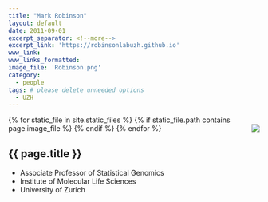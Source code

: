 ```yaml
---
title: "Mark Robinson"
layout: default
date: 2011-09-01
excerpt_separator: <!--more-->
excerpt_link: 'https://robinsonlabuzh.github.io'
www_link:
www_links_formatted:
image_file: 'Robinson.png'
category:
  - people
tags: # please delete unneeded options
  - UZH
---
```


{% for static_file in site.static_files %}
  {% if static_file.path contains page.image_file %}
<img style="float: right; max-width: 80px;" src="{{ static_file.path | relative_url}}" />
  {% endif %}
{% endfor %}

## {{ page.title }}

* Associate Professor of Statistical Genomics
* Institute of Molecular Life Sciences
* University of Zurich

<!--more-->





